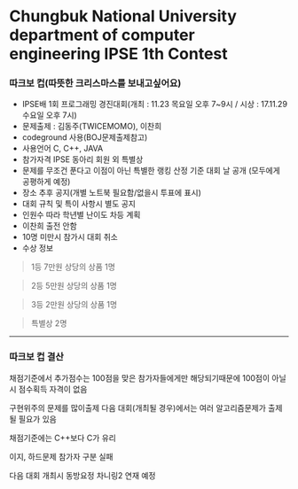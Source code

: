 # Chungbuk National University department of computer engineering IPSE 1th Contest

### 따크보 컵(따뜻한 크리스마스를 보내고싶어요)

- IPSE배 1회 프로그래밍 경진대회(개최 : 11.23 목요일 오후 7~9시 / 시상 : 17.11.29 수요일 오후 7시)
- 문제출제 : 김동주(TWICEMOMO), 이찬희
- codeground 사용(BOJ문제출제참고)
- 사용언어 C, C++, JAVA
- 참가자격 IPSE 동아리 회원
  외 특별상
- 문제를 무조건 푼다고 이점이 아닌 특별한 랭킹 산정 기준 대회 날 공개
  (모두에게 공평하게 예정) 
- 장소 추후 공지(개별 노트북 필요함/없을시 투표에 표시)
- 대회 규칙 및 특이 사항시 별도 공지
- 인원수 따라 학년별 난이도 차등 계획
- 이찬희 출전 안함
- 10명 미만시 참가시 대회 취소
- 수상 정보
>1등 7만원 상당의 상품 1명

>2등 5만원 상당의 상품 1명

>3등 2만원 상당의 상품 1명

>특별상 2명
-----------------------------------------------------------------------------

### 따크보 컵 결산

채점기준에서 추가점수는 100점을 맞은 참가자들에게만 해당되기때문에 100점이 아닐시 점수획득 자격이 없음

구현위주의 문제를 많이출제 다음 대회(개최될 경우)에서는 여러 알고리즘문제가 출제될 필요가 있음

채점기준에는 C++보다 C가 유리

이지, 하드문제 참가자 구분 실패

다음 대회 개최시 동방요정 차니링2 연재 예정
 
